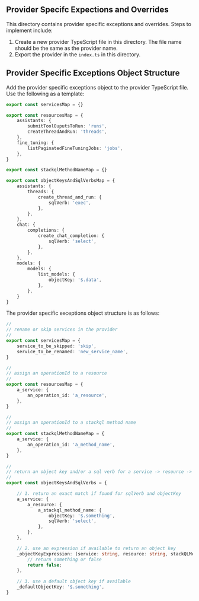 ## Provider Specifc Expections and Overrides

This directory contains provider specific exceptions and overrides.  Steps to implement include:

1. Create a new provider TypeScript file in this directory.  The file name should be the same as the provider name.
2. Export the provider in the `index.ts` in this directory.

## Provider Specific Exceptions Object Structure

Add the provider specific exceptions object to the provider TypeScript file.  Use the following as a template:

```typescript
export const servicesMap = {}

export const resourcesMap = {
    assistants: {
        submitToolOuputsToRun: 'runs',
        createThreadAndRun: 'threads',
    },
    fine_tuning: {
        listPaginatedFineTuningJobs: 'jobs',
    },
}

export const stackqlMethodNameMap = {}

export const objectKeysAndSqlVerbsMap = {
    assistants: {
        threads: {
            create_thread_and_run: {
                sqlVerb: 'exec',
            },
        },
    },
    chat: {
        completions: {
            create_chat_completion: {
                sqlVerb: 'select',
            },
        },
    },
    models: {
        models: {
            list_models: {
                objectKey: '$.data',
            },
        },    
    }
}
```

The provider specific exceptions object structure is as follows:

```typescript
//
// rename or skip services in the provider
//
export const servicesMap = {
    service_to_be_skipped: 'skip',
    service_to_be_renamed: 'new_service_name',
}

//
// assign an operationId to a resource
//
export const resourcesMap = {
    a_service: {
        an_operation_id: 'a_resource',
    },
}

//
// assign an operationId to a stackql method name
//
export const stackqlMethodNameMap = {
    a_service: {
        an_operation_id: 'a_method_name',
    },
}

//
// return an object key and/or a sql verb for a service -> resource -> method
//
export const objectKeysAndSqlVerbs = {

    // 1. return an exact match if found for sqlVerb and objectKey
    a_service: {
        a_resource: {
            a_stackql_method_name: {
                objectKey: '$.something',
                sqlVerb: 'select',
            },
        },
    },

    // 2. use an expression if available to return an object key
    _objectKeyExpression: (service: string, resource: string, stackQLMethodName: string) => {
        // return something or false
        return false;
    },
    
    // 3. use a default object key if available
    _defaultObjectKey: '$.something',
}
```
